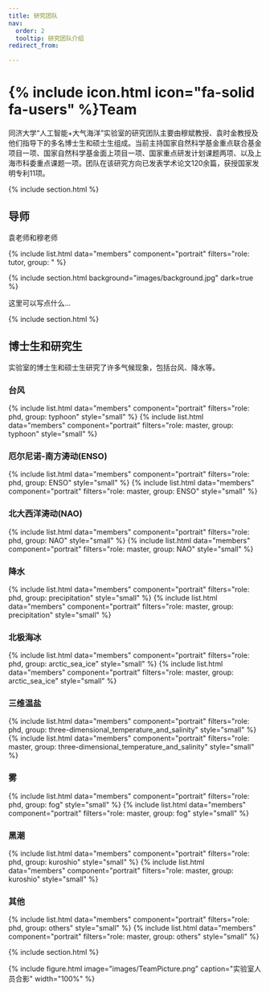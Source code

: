 ```yaml
---
title: 研究团队
nav:
  order: 2
  tooltip: 研究团队介绍
redirect_from:

---
```


# {% include icon.html icon="fa-solid fa-users" %}Team

同济大学“人工智能+大气海洋”实验室的研究团队主要由穆斌教授、袁时金教授及他们指导下的多名博士生和硕士生组成。当前主持国家自然科学基金重点联合基金项目一项、国家自然科学基金面上项目一项、国家重点研发计划课题两项、以及上海市科委重点课题一项。团队在该研究方向已发表学术论文120余篇，获授国家发明专利11项。

{% include section.html %}

## 导师

袁老师和穆老师

{% include list.html data="members" component="portrait" filters="role: tutor, group: " %}

{% include section.html background="images/background.jpg" dark=true %}

这里可以写点什么...

{% include section.html %}

## 博士生和研究生

实验室的博士生和硕士生研究了许多气候现象，包括台风、降水等。

### 台风
{% include list.html data="members" component="portrait" filters="role: phd, group: typhoon" style="small" %}
{% include list.html data="members" component="portrait" filters="role: master, group: typhoon" style="small" %}
### 厄尔尼诺-南方涛动(ENSO)
{% include list.html data="members" component="portrait" filters="role: phd, group: ENSO" style="small" %}
{% include list.html data="members" component="portrait" filters="role: master, group: ENSO" style="small" %}
### 北大西洋涛动(NAO)
{% include list.html data="members" component="portrait" filters="role: phd, group: NAO" style="small" %}
{% include list.html data="members" component="portrait" filters="role: master, group: NAO" style="small" %}
### 降水
{% include list.html data="members" component="portrait" filters="role: phd, group: precipitation" style="small" %}
{% include list.html data="members" component="portrait" filters="role: master, group: precipitation" style="small" %}
### 北极海冰
{% include list.html data="members" component="portrait" filters="role: phd, group: arctic_sea_ice" style="small" %}
{% include list.html data="members" component="portrait" filters="role: master, group: arctic_sea_ice" style="small" %}
### 三维温盐
{% include list.html data="members" component="portrait" filters="role: phd, group: three-dimensional_temperature_and_salinity" style="small" %}
{% include list.html data="members" component="portrait" filters="role: master, group: three-dimensional_temperature_and_salinity" style="small" %}
### 雾
{% include list.html data="members" component="portrait" filters="role: phd, group: fog" style="small" %}
{% include list.html data="members" component="portrait" filters="role: master, group: fog" style="small" %}
### 黑潮
{% include list.html data="members" component="portrait" filters="role: phd, group: kuroshio" style="small" %}
{% include list.html data="members" component="portrait" filters="role: master, group: kuroshio" style="small" %}
### 其他
{% include list.html data="members" component="portrait" filters="role: phd, group: others" style="small" %}
{% include list.html data="members" component="portrait" filters="role: master, group: others" style="small" %}

{% include section.html %}

{%
  include figure.html
  image="images/TeamPicture.png"
  caption="实验室人员合影"
  width="100%"
%}
